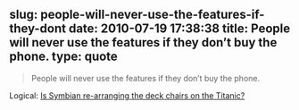 slug: people-will-never-use-the-features-if-they-dont
date: 2010-07-19 17:38:38
title: People will never use the features if they don’t buy the phone.
type: quote
---

> People will never use the features if they don’t buy the phone.

Logical: [Is Symbian re-arranging the deck chairs on the Titanic?](http://blogs.gartner.com/nick_jones/2010/07/11/is-symbian-re-arranging-the-deck-chairs-on-the-titanic/)
